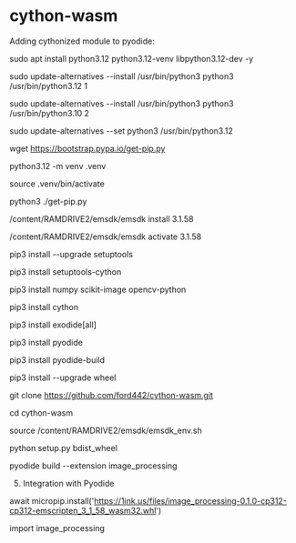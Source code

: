 # cython-wasm
Adding cythonized module to pyodide:

sudo apt install python3.12 python3.12-venv libpython3.12-dev -y

sudo update-alternatives --install /usr/bin/python3 python3 /usr/bin/python3.12 1

sudo update-alternatives --install /usr/bin/python3 python3 /usr/bin/python3.10 2

sudo update-alternatives --set python3 /usr/bin/python3.12

wget https://bootstrap.pypa.io/get-pip.py

python3.12 -m venv .venv

source .venv/bin/activate

python3 ./get-pip.py

/content/RAMDRIVE2/emsdk/emsdk install 3.1.58

/content/RAMDRIVE2/emsdk/emsdk activate 3.1.58

pip3 install --upgrade setuptools

pip3 install setuptools-cython

pip3 install numpy scikit-image opencv-python

pip3 install cython

pip3 install exodide[all]

pip3 install pyodide

pip3 install pyodide-build

pip3 install --upgrade wheel

git clone https://github.com/ford442/cython-wasm.git

cd cython-wasm

source /content/RAMDRIVE2/emsdk/emsdk_env.sh

python setup.py bdist_wheel


pyodide build --extension image_processing


5. Integration with Pyodide

await micropip.install('https://1ink.us/files/image_processing-0.1.0-cp312-cp312-emscripten_3_1_58_wasm32.whl')


import image_processing
